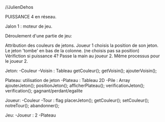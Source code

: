 //JulienDehos

PUISSANCE 4 en réseau.

Jalon 1 : moteur de jeu.

Déroulement d'une partie de jeu:

Attribution des couleurs de jetons.
Joueur 1 choisis la position de son jeton.
Le jeton 'tombe' en bas de la colonne. (ne choisis pas sa position)
    Vérifiction si puissance 4?
Passe la main au joueur 2.
Même processus pour le joueur 2.

Jeton:
-Couleur
-Voisin : Tableau
getCouleur();
getVoisin();
ajouterVoisin();

Plateau: utilisation de jeton
-Plateau : Tableau 2D
-Pile : Array
ajouterJeton();
positionJeton();
afficherPlateau();
verificationJeton();
verification();
    gagnant/perdant/egalite

Joueur:
-Couleur
-Tour : flag
placerJeton();
getCouleur();
setCouleur();
notreTour();
abandonner();


Jeu:
-Joueur : 2
-Plateau 


